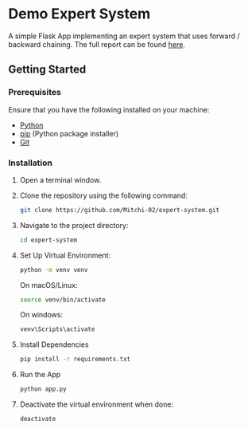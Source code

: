 # Demo Expert System
A simple Flask App implementing an expert system that uses forward / backward chaining. The full report can be found [here](https://drive.google.com/file/d/1YXcUCBA3eEH9ZHJV_mYVvqL49ElzRwq-/view?usp=sharing]).

## Getting Started

### Prerequisites

Ensure that you have the following installed on your machine:

- [Python](https://www.python.org/downloads/)
- [pip](https://pip.pypa.io/en/stable/installation/) (Python package installer)
- [Git](https://git-scm.com/book/en/v2/Getting-Started-Installing-Git)

### Installation

1. Open a terminal window.

2. Clone the repository using the following command:

   ```bash
   git clone https://github.com/Mitchi-02/expert-system.git

3. Navigate to the project directory:
   ```bash
   cd expert-system
4. Set Up Virtual Environment:
   ```bash
   python -m venv venv
   ```
   On macOS/Linux:
   ```bash
   source venv/bin/activate
   ```
   On windows:
   ```bash
   venv\Scripts\activate
   ```
5. Install Dependencies
   ```bash
   pip install -r requirements.txt
6. Run the App
   ```bash
   python app.py
7. Deactivate the virtual environment when done:
   ```bash
   deactivate
